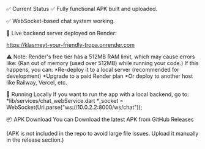 ✅ Current Status
✅ Fully functional APK built and uploaded.

✅ WebSocket-based chat system working.

🚀 Live backend server deployed on Render:

https://klasmeyt-your-friendly-tropa.onrender.com

⚠️ Note: Render's free tier has a 512MB RAM limit, which may cause errors like:
(Ran out of memory (used over 512MB) while running your code.)
If this happens, you can:
  *Re-deploy it to a local server (recommended for development)
  *Upgrade to a paid Render plan
  *Or deploy to another host like Railway, Vercel, etc.

🧪 Running Locally
If you want to run the app with a local backend, go to:
  *lib/services/chat_webService.dart
  *_socket = WebSocket(Uri.parse("ws://10.0.2.2:8000/ws/chat"));

📦 APK Download
You can Download the latest APK from GitHub Releases

(APK is not included in the repo to avoid large file issues. Upload it manually in the release section.)
